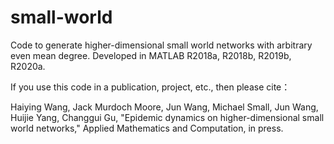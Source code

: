 # small-world
Code to generate higher-dimensional small world networks with arbitrary even mean degree. Developed in MATLAB R2018a, R2018b, R2019b, R2020a.

If you use this code in a publication, project, etc., then please cite：

Haiying Wang, Jack Murdoch Moore, Jun Wang, Michael Small, Jun Wang, Huijie Yang, Changgui Gu, "Epidemic dynamics on higher-dimensional small world networks," Applied Mathematics and Computation, in press.

